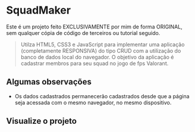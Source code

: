 # SquadMaker

Este é um projeto feito EXCLUSIVAMENTE por mim de forma ORIGINAL, sem qualquer cópia de código de terceiros ou tutorial seguido.

> Utilza HTML5, CSS3 e JavaScript para implementar uma aplicação (completamente RESPONSIVA) do tipo CRUD com a utilização do banco de dados local do navegador. O objetivo da aplicação é cadastrar membros para seu squad no jogo de fps Valorant. 

## Algumas observações
- Os dados cadastrados permanecerão cadastrados desde que a página seja acessada com o mesmo navegador, no mesmo dispositivo.

## Visualize o projeto
